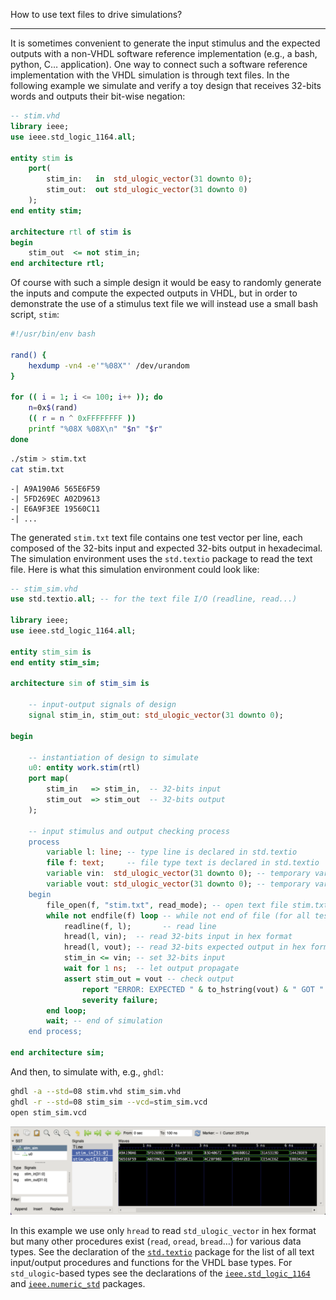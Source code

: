 <!--
Copyright © Telecom Paris
Copyright © Renaud Pacalet (renaud.pacalet@telecom-paris.fr)

This file must be used under the terms of the CeCILL. This source
file is licensed as described in the file COPYING, which you should
have received as part of this distribution. The terms are also
available at:
https://cecill.info/licences/Licence_CeCILL_V2.1-en.html
-->

How to use text files to drive simulations?

---

It is sometimes convenient to generate the input stimulus and the expected outputs with a non-VHDL software reference implementation (e.g., a bash, python, C… application).
One way to connect such a software reference implementation with the VHDL simulation is through text files.
In the following example we simulate and verify a toy design that receives 32-bits words and outputs their bit-wise negation:

```vhdl
-- stim.vhd
library ieee;
use ieee.std_logic_1164.all;

entity stim is
    port(
        stim_in:   in  std_ulogic_vector(31 downto 0);
        stim_out:  out std_ulogic_vector(31 downto 0)
    );
end entity stim;

architecture rtl of stim is
begin
    stim_out  <= not stim_in;
end architecture rtl;
```

Of course with such a simple design it would be easy to randomly generate the inputs and compute the expected outputs in VHDL, but in order to demonstrate the use of a stimulus text file we will instead use a small bash script, `stim`:

```bash
#!/usr/bin/env bash

rand() {
    hexdump -vn4 -e'"%08X"' /dev/urandom
}

for (( i = 1; i <= 100; i++ )); do
    n=0x$(rand)
    (( r = n ^ 0xFFFFFFFF ))
    printf "%08X %08X\n" "$n" "$r"
done
```

```bash
./stim > stim.txt
cat stim.txt
```

```
-| A9A190A6 565E6F59
-| 5FD269EC A02D9613
-| E6A9F3EE 19560C11
-| ...
```

The generated `stim.txt` text file contains one test vector per line, each composed of the 32-bits input and expected 32-bits output in hexadecimal.
The simulation environment uses the `std.textio` package to read the text file.
Here is what this simulation environment could look like:

```vhdl
-- stim_sim.vhd
use std.textio.all; -- for the text file I/O (readline, read...)

library ieee;
use ieee.std_logic_1164.all;

entity stim_sim is
end entity stim_sim;

architecture sim of stim_sim is

    -- input-output signals of design
    signal stim_in, stim_out: std_ulogic_vector(31 downto 0);

begin

    -- instantiation of design to simulate
    u0: entity work.stim(rtl)
    port map(
        stim_in   => stim_in,  -- 32-bits input
        stim_out  => stim_out  -- 32-bits output
    );

    -- input stimulus and output checking process
    process
        variable l: line; -- type line is declared in std.textio
        file f: text;     -- file type text is declared in std.textio
        variable vin:  std_ulogic_vector(31 downto 0); -- temporary variable to read inputs
        variable vout: std_ulogic_vector(31 downto 0); -- temporary variable to read outputs
    begin
        file_open(f, "stim.txt", read_mode); -- open text file stim.txt in read mode
        while not endfile(f) loop -- while not end of file (for all test vectors)
            readline(f, l);       -- read line
            hread(l, vin);  -- read 32-bits input in hex format
            hread(l, vout); -- read 32-bits expected output in hex format
            stim_in <= vin; -- set 32-bits input
            wait for 1 ns;  -- let output propagate
            assert stim_out = vout -- check output
                report "ERROR: EXPECTED " & to_hstring(vout) & " GOT " & to_hstring(stim_out)
                severity failure;
        end loop;
        wait; -- end of simulation
    end process;

end architecture sim;
```

And then, to simulate with, e.g., `ghdl`:

```bash
ghdl -a --std=08 stim.vhd stim_sim.vhd
ghdl -r --std=08 stim_sim --vcd=stim_sim.vcd
open stim_sim.vcd
```

![Simulation waveforms](/images/stim.png)

In this example we use only `hread` to read `std_ulogic_vector` in hex format but many other procedures exist (`read`, `oread`, `bread`…) for various data types.
See the declaration of the [`std.textio`](/doc/data/textio.vhd) package for the list of all text input/output procedures and functions for the VHDL base types.
For `std_ulogic`-based types see the declarations of the [`ieee.std_logic_1164`](/doc/data/std_logic_1164.vhd) and [`ieee.numeric_std`](/doc/data/numeric_std.vhd) packages.

<!-- vim: set tabstop=4 softtabstop=4 shiftwidth=4 expandtab textwidth=0: -->
